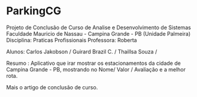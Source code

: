 # ParkingCG
Projeto de Conclusão de Curso de Analise e Desenvolvimento de Sistemas 
Faculdade Mauricio de Nassau - Campina Grande - PB (Unidade Palmeira)
Disciplina: Praticas Profissionais
Professora: Roberta

Alunos: Carlos Jakobson /
Guirard Brazil C. /
Thaillsa Souza /

Resumo : Aplicativo que irar mostrar os estacionamentos da cidade de Campina Grande - PB, mostrando no Nome/ Valor / Avaliação 
e a melhor rota.

Mais o artigo de conclusão de curso.
